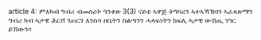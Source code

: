 article 4: ምእካብ ግብሪ ብመሰረት
ዓንቀጽ 3(3) ናይቲ ኣዋጅ ትግባረን ኣተኣኻኽባን ኣፈጻጽማን ግብሪ ካብ ኣታዊ ሕርሻ ገጠርን እንስሳ  ዘቤትን ስልጣንን ሓላፍነትን ክፍሊ ኣታዊ ውሽጢ ሃገር ይኸውን።
<ul>
</ul>